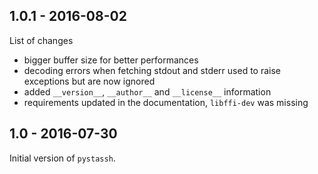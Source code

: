 ## 1.0.1 - 2016-08-02

List of changes
* bigger buffer size for better performances
* decoding errors when fetching stdout and stderr used to raise exceptions but are now ignored
* added `__version__`, `__author__` and `__license__` information
* requirements updated in the documentation, `libffi-dev` was missing

## 1.0 - 2016-07-30

Initial version of `pystassh`.
